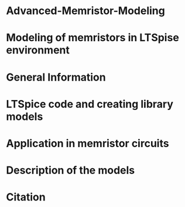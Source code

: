 # Advanced-Memristor-Modeling
# Modeling of memristors in LTSpise environment
# General Information
# LTSpice code and creating library models
# Application in memristor circuits
# Description of the models
# Citation
